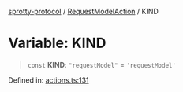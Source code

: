
[sprotty-protocol](../globals) / [RequestModelAction](../Namespace.RequestModelAction) / KIND

# Variable: KIND

> `const` **KIND**: `"requestModel"` = `'requestModel'`

Defined in: [actions.ts:131](https://github.com/eclipse-sprotty/sprotty/blob/f9b2433481cc27a1ac0c92d525a92039ae7f6c76/packages/sprotty-protocol/src/actions.ts#L131)
